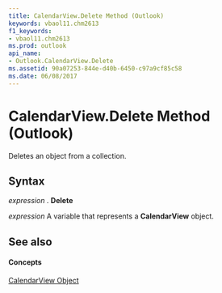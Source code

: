 ```yaml
---
title: CalendarView.Delete Method (Outlook)
keywords: vbaol11.chm2613
f1_keywords:
- vbaol11.chm2613
ms.prod: outlook
api_name:
- Outlook.CalendarView.Delete
ms.assetid: 90a07253-844e-d40b-6450-c97a9cf85c58
ms.date: 06/08/2017
---
```



# CalendarView.Delete Method (Outlook)

Deletes an object from a collection.


## Syntax

 _expression_ . **Delete**

 _expression_ A variable that represents a **CalendarView** object.


## See also


#### Concepts


[CalendarView Object](calendarview-object-outlook.md)

